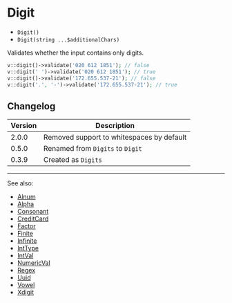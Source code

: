 # Digit

- `Digit()`
- `Digit(string ...$additionalChars)`

Validates whether the input contains only digits.

```php
v::digit()->validate('020 612 1851'); // false
v::digit(' ')->validate('020 612 1851'); // true
v::digit()->validate('172.655.537-21'); // false
v::digit('.', '-')->validate('172.655.537-21'); // true
```

## Changelog

Version | Description
--------|-------------
  2.0.0 | Removed support to whitespaces by default
  0.5.0 | Renamed from `Digits` to `Digit`
  0.3.9 | Created as `Digits`

***
See also:

- [Alnum](Alnum.md)
- [Alpha](Alpha.md)
- [Consonant](Consonant.md)
- [CreditCard](CreditCard.md)
- [Factor](Factor.md)
- [Finite](Finite.md)
- [Infinite](Infinite.md)
- [IntType](IntType.md)
- [IntVal](IntVal.md)
- [NumericVal](NumericVal.md)
- [Regex](Regex.md)
- [Uuid](Uuid.md)
- [Vowel](Vowel.md)
- [Xdigit](Xdigit.md)
